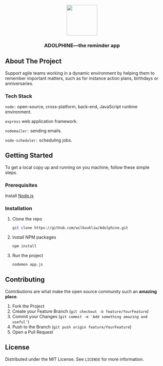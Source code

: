 <!-- README.md contents -->

<p align="center">
  <img width="100" height="100" src="https://www.svgrepo.com/show/64665/dolphin.svg">
</p>
  <h3 align="center">ADOLPHINE—the reminder app</h3>

## About The Project

Support agile teams working in a dynamic environment by helping them to remember important matters, such as for instance action plans, birthdays or anniversaries.

### Tech Stack

<code>node:</code>
open-source, cross-platform, back-end, JavaScript runtime environment. 

<code>express</code>
web application framework.

<code>nodemailer:</code>
sending emails. 

<code>node-scheduler:</code>
scheduling jobs.

## Getting Started

To get a local copy up and running on you machine, follow these simple steps.

### Prerequisites

Install [Node.js](https://nodejs.org/en/) 

### Installation

1. Clone the repo

   ```sh
   git clone https://github.com/wilkuukliw/Adolphine.git
   ```

2. Install NPM packages

   ```sh
   npm install
   ```
3. Run the project

   ```sh
   nodemon app.js
   ```

## Contributing

Contributions are what make the open source community such an **amazing place**.

1. Fork the Project
2. Create your Feature Branch (`git checkout -b feature/YourFeature`)
3. Commit your Changes (`git commit -m 'Add something amazing and useful'`)
4. Push to the Branch (`git push origin feature/YourFeature`)
5. Open a Pull Request

## License

Distributed under the MIT License. See `LICENSE` for more information.